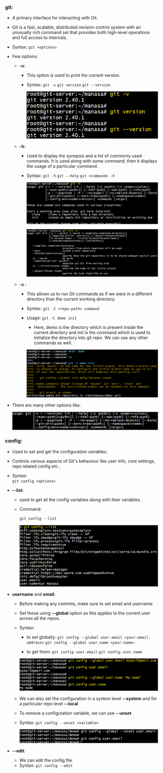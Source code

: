 ### git:  
- A primary interface for interacting with Git.
- Git is a fast, scalable, distributed revision control system with an unusually rich command set that provides both high-level operations and full access to internals.
- Syntax:
    `git <options>`  
- Few options:
    - **-v**: 
        - This option is used to print the current version.
        - Syntax:
            `git -v`
            `git version`
            `git --version`

            ![screenshot](https://github.com/saimanasak/git-and-github/blob/main/commands/images/git_version.png)  

    - **-h**: 
        - Used to display the synopsis and a list of commonly used commands. It is used along with some command, then it displays the usage of a particular command.
        - Syntax: 
            `git -h`
            `git --help`
            `git <command> -h`
            
            ![screenshot](https://github.com/saimanasak/git-and-github/blob/main/commands/images/git_help.png)  

            ![screenshot](https://github.com/saimanasak/git-and-github/blob/main/commands/images/git_command_help.png)  

    - **-c <path>**: 
        - This allows us to run Git commands as if we were in a different directory than the current working directory.  
        - Syntax:
            `git -C <repo-path> command`
        - Usage:
            `git -C demo init`
            - Here, demo is the directory which is present inside the current directory and init is the command which is used to initialize the directory into git repo. We can use any other commands as well.  

            ![screenshot](https://github.com/saimanasak/git-and-github/blob/main/commands/images/git_c.png)  

- There are many other options like:  

    ![screenshot](https://github.com/saimanasak/git-and-github/blob/main/commands/images/git_options.png)  

### config:  
- Used to set and get the configuration variables.
- Controls various aspects of Git's behaviour like user info, core settings, repo related config etc..
- Syntax:  
    `git config <options>`
- **--list**:
    - used to get all the config variables along with their variables.
    - Command:
        ```
        git config --list
        ```

        ![screenshot](https://github.com/saimanasak/git-and-github/blob/main/commands/images/git_config_list.png)   
    
- **username** and **email**:
    - Before making any commits, make sure to set email and username.
    - Set these using **--global** option as this applies to the current user across all the repos.
    - Syntax:
        - to set globally:
            `git config --global user.email <your-email-address>`
            `git config --global user.name <your-name>` 

        - to get them:
            `git config user.email`
            `git config user.name`

        ![screenshot](https://github.com/saimanasak/git-and-github/blob/main/commands/images/git_config_name_mail.png)  

    - We can also set the configuration in a system level **--system** and for a particular repo level **--local**
    - To remove a configuration variable, we can use **--unset**
    - Syntax: 
        `git config --unset <variable>`

        ![screenshot](https://github.com/saimanasak/git-and-github/blob/main/commands/images/git_config_unset.png)

- **--edit**:
    - We can edit the config file.
    - Syntax:
        `git config --edit`

